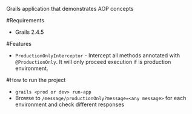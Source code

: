 Grails application that demonstrates AOP concepts

#Requirements
- Grails 2.4.5

#Features
- ```ProductionOnlyInterceptor``` - Intercept all methods annotated with ```@ProductionOnly```. It will only proceed execution if is production environment.

#How to run the project
- ```grails <prod or dev> run-app```
- Browse to ```/message/productionOnly?message=<any message>``` for each environment and check different responses
